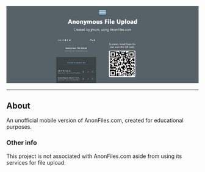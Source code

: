 ![banner]

---

## About
An unofficial mobile version of AnonFiles.com, created for educational purposes.

### Other info
This project is not associated with AnonFiles.com aside from using its services for file upload.

[banner]: ./assets/banner.jpg
